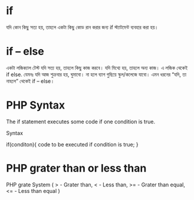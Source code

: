 
# if
যদি কোন কিছু সত্য হয়, তাহলে একটা কিছু কোড রান করার জন্য if স্ট্যাটমেন্ট ব্যবহার করা হয়। 

# if – else

একটা লজিক্যাল টেস্ট যদি সত্য হয়, তাহলে কিছু কাজ করবে। যদি মিথ্যে হয়, তাহলে অন্য কাজ। এ লজিক থেকেই if else. যেমনঃ যদি আজ শুক্রবার হয়, ঘুমাবো। না হলে ব্যাগ গুছিয়ে স্কুল/কলেজে যাবো। এমন ধরনের “যদি, তা নাহলে” থেকেই if – else।

# PHP Syntax
The if statement executes some code if one condition is true. 

Syntax

if(conditon){
 code to be executed if condition is true;
}


# PHP grater than or less than

PHP grate System (  > - Grater than, < - Less than, >= - Grater than equal, <= - Less than equal   )
